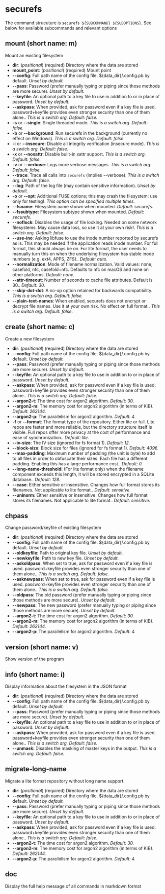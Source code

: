 # securefs
The command strucuture is `securefs ${SUBCOMMAND} ${SUBOPTIONS}`.
See below for available subcommands and relevant options

## mount (short name: m)
Mount an existing filesystem

- **dir**: (*positional*) (required)  Directory where the data are stored
- **mount_point**: (*positional*) (required)  Mount point
- **--config**: Full path name of the config file. ${data_dir}/.config.pb by default. *Unset by default.*
- **--pass**: Password (prefer manually typing or piping since those methods are more secure). *Unset by default.*
- **--keyfile**: An optional path to a key file to use in addition to or in place of password. *Unset by default.*
- **--askpass**: When provided, ask for password even if a key file is used. password+keyfile provides even stronger security than one of them alone.. *This is a switch arg. Default: false.*
- **-s** or **--single**: Single threaded mode. *This is a switch arg. Default: false.*
- **-b** or **--background**: Run securefs in the background (currently no effect on Windows). *This is a switch arg. Default: false.*
- **-i** or **--insecure**: Disable all integrity verification (insecure mode). *This is a switch arg. Default: false.*
- **-x** or **--noxattr**: Disable built-in xattr support. *This is a switch arg. Default: false.*
- **-v** or **--verbose**: Logs more verbose messages. *This is a switch arg. Default: false.*
- **--trace**: Trace all calls into `securefs` (implies --verbose). *This is a switch arg. Default: false.*
- **--log**: Path of the log file (may contain sensitive information). *Unset by default.*
- **-o** or **--opt**: Additional FUSE options; this may crash the filesystem; use only for testing!. *This option can be specified multiple times.*
- **--fsname**: Filesystem name shown when mounted. *Default: securefs.*
- **--fssubtype**: Filesystem subtype shown when mounted. *Default: securefs.*
- **--noflock**: Disables the usage of file locking. Needed on some network filesystems. May cause data loss, so use it at your own risk!. *This is a switch arg. Default: false.*
- **--use-ino**: Asking libfuse to use the inode number reported by securefs as is. This may be needed if the application reads inode number. For full format, this should always be on. For lite format, the user needs to manually turn this on when the underlying filesystem has stable inode numbers (e.g. ext4, APFS, ZFS).. *Default: auto.*
- **--normalization**: Mode of filename normalization. Valid values: none, casefold, nfc, casefold+nfc. Defaults to nfc on macOS and none on other platforms. *Default: none.*
- **--attr-timeout**: Number of seconds to cache file attributes. Default is 30.. *Default: 30.*
- **--skip-dot-dot**: A no-op option retained for backwards compatibility. *This is a switch arg. Default: false.*
- **--plain-text-names**: When enabled, securefs does not encrypt or decrypt file names. Use it at your own risk. No effect on full format.. *This is a switch arg. Default: false.*
## create (short name: c)
Create a new filesystem

- **dir**: (*positional*) (required)  Directory where the data are stored
- **--config**: Full path name of the config file. ${data_dir}/.config.pb by default. *Unset by default.*
- **--pass**: Password (prefer manually typing or piping since those methods are more secure). *Unset by default.*
- **--keyfile**: An optional path to a key file to use in addition to or in place of password. *Unset by default.*
- **--askpass**: When provided, ask for password even if a key file is used. password+keyfile provides even stronger security than one of them alone.. *This is a switch arg. Default: false.*
- **--argon2-t**: The time cost for argon2 algorithm. *Default: 30.*
- **--argon2-m**: The memory cost for argon2 algorithm (in terms of KiB). *Default: 262144.*
- **--argon2-p**: The parallelism for argon2 algorithm. *Default: 4.*
- **-f** or **--format**: The format type of the repository. Either lite or full. Lite repos are faster and more reliable, but the directory structure itself is visible. Full repos offer more privacy at the cost of performance and ease of synchronization.. *Default: lite.*
- **--iv-size**: The IV size (ignored for fs format 1). *Default: 12.*
- **--block-size**: Block size for files (ignored for fs format 1). *Default: 4096.*
- **--max-padding**: Maximum number of padding (the unit is byte) to add to all files in order to obfuscate their sizes. Each file has a different padding. Enabling this has a large performance cost.. *Default: 0.*
- **--long-name-threshold**: (For lite format only) when the filename component exceeds this length, it will be stored encrypted in a SQLite database.. *Default: 128.*
- **--case**: Either sensitive or insensitive. Changes how full format stores its filenames. Not applicable to lite format.. *Default: sensitive.*
- **--uninorm**: Either sensitive or insensitive. Changes how full format stores its filenames. Not applicable to lite format.. *Default: sensitive.*
## chpass
Change password/keyfile of existing filesystem

- **dir**: (*positional*) (required)  Directory where the data are stored
- **--config**: Full path name of the config file. ${data_dir}/.config.pb by default. *Unset by default.*
- **--oldkeyfile**: Path to original key file. *Unset by default.*
- **--newkeyfile**: Path to new key file. *Unset by default.*
- **--askoldpass**: When set to true, ask for password even if a key file is used. password+keyfile provides even stronger security than one of them alone.. *This is a switch arg. Default: false.*
- **--asknewpass**: When set to true, ask for password even if a key file is used. password+keyfile provides even stronger security than one of them alone.. *This is a switch arg. Default: false.*
- **--oldpass**: The old password (prefer manually typing or piping since those methods are more secure). *Unset by default.*
- **--newpass**: The new password (prefer manually typing or piping since those methods are more secure). *Unset by default.*
- **--argon2-t**: The time cost for argon2 algorithm. *Default: 30.*
- **--argon2-m**: The memory cost for argon2 algorithm (in terms of KiB). *Default: 262144.*
- **--argon2-p**: The parallelism for argon2 algorithm. *Default: 4.*
## version (short name: v)
Show version of the program

## info (short name: i)
Display information about the filesystem in the JSON format

- **dir**: (*positional*) (required)  Directory where the data are stored
- **--config**: Full path name of the config file. ${data_dir}/.config.pb by default. *Unset by default.*
- **--pass**: Password (prefer manually typing or piping since those methods are more secure). *Unset by default.*
- **--keyfile**: An optional path to a key file to use in addition to or in place of password. *Unset by default.*
- **--askpass**: When provided, ask for password even if a key file is used. password+keyfile provides even stronger security than one of them alone.. *This is a switch arg. Default: false.*
- **--unmask**: Disables the masking of master keys in the output. *This is a switch arg. Default: false.*
## migrate-long-name
Migrate a lite format repository without long name support.

- **dir**: (*positional*) (required)  Directory where the data are stored
- **--config**: Full path name of the config file. ${data_dir}/.config.pb by default. *Unset by default.*
- **--pass**: Password (prefer manually typing or piping since those methods are more secure). *Unset by default.*
- **--keyfile**: An optional path to a key file to use in addition to or in place of password. *Unset by default.*
- **--askpass**: When provided, ask for password even if a key file is used. password+keyfile provides even stronger security than one of them alone.. *This is a switch arg. Default: false.*
- **--argon2-t**: The time cost for argon2 algorithm. *Default: 30.*
- **--argon2-m**: The memory cost for argon2 algorithm (in terms of KiB). *Default: 262144.*
- **--argon2-p**: The parallelism for argon2 algorithm. *Default: 4.*
## doc
Display the full help message of all commands in markdown format

